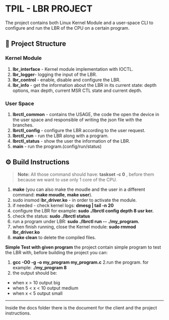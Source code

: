 # TPIL - LBR PROJECT

The project contains both Linux Kernel Module and a user-space CLI to configure and run the LBR of the CPU on a certain program.


## 📂 Project Structure

 ### Kernel Module
1. **lbr_interface** - Kernel module implementation with IOCTL.
2. **lbr_logger**- logging the input of the LBR.
3. **lbr_control** - enable, disable and configure the LBR.
4. **lbr_info** - get the information about the LBR in its current state: depth options, max depth, current MSR CTL state and current depth.

### User Space
1. **lbrctl_common** - contains the USAGE, the code the open the device in the user space and responsible of writing the json file with the branches.
2. **lbrctl_config** - configure the LBR according to the user request.
3. **lbrctl_run** - run the LBR along with a program.
4. **lbrctl_status** - show the user the information of the LBR.
5. **main** - run the program.(config/run/status)

## ⚙️ Build Instructions

> **Note:** All those command should have: **taskset -c 0** , before them because we want to use only 1 core of the CPU.

1. **make** (you can also make the moudle and the user in a different command: **make moudle**, **make user**).
2. sudo insmod l**br_driver.ko** -  in order to activate the module.
3. if needed - check kernel logs: **dmesg | tail -n 20**
4. configure the LBR for example: **sudo ./lbrctl config depth 8 usr ker.**
5. check the status: **sudo ./lbrctl status**
6. run a program under LBR: **sudo ./lbrctl run -- ./my_program.**
7. when finish running, close the Kernel module: **sudo rmmod lbr_driver.ko**
8. **make clean** to delete the compiled files.

**Simple Test with given program**
the project contain simple program to test the LBR with, before building the project you can:
1. **gcc -O0 -g -o my_program my_program.c**
2.run the program. for example: **./my_program 8**
3. the output should be:
- when x > 10 output big
- when 5 < x < 10  output medium
- when  x < 5 output small   




-----------------------------
Inside the docs folder there is the document for the client and the project instructions.
